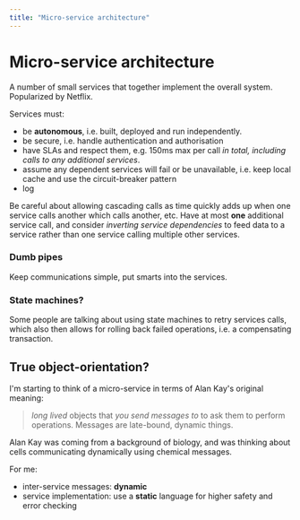 ```yaml
---
title: "Micro-service architecture"
---
```

# Micro-service architecture

A number of small services that together implement the overall system.  Popularized by Netflix.

Services must:
* be **autonomous**, i.e. built, deployed and run independently.
* be secure, i.e. handle authentication and authorisation
* have SLAs and respect them, e.g. 150ms max per call *in total, including calls to any additional services*.
* assume any dependent services will fail or be unavailable, i.e. keep local cache and use the circuit-breaker pattern
* log

Be careful about allowing cascading calls as time quickly adds up when one service calls another which calls another, etc.  Have at most **one** additional service call, and consider *inverting service dependencies* to feed data to a service rather than one service calling multiple other services.

### Dumb pipes

Keep communications simple, put smarts into the services.

### State machines?

Some people are talking about using state machines to retry services calls, which also then allows for rolling back failed operations, i.e. a compensating transaction.

## True object-orientation?

I'm starting to think of a micro-service in terms of Alan Kay's original meaning:

> *long lived* objects that *you send messages to* to ask them to perform operations.  Messages are late-bound, dynamic things.

Alan Kay was coming from a background of biology, and was thinking about cells communicating dynamically using chemical messages.

For me:
* inter-service messages: **dynamic**
* service implementation: use a **static** language for higher safety and error checking